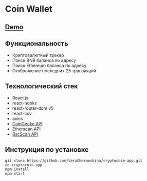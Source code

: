 # Coin Wallet

## [Demo](https://cryptocoin-app.vercel.app/)

## Функциональность
* Криптовалютный трекер
* Поиск BNB баланса по адресу
* Поиск Ethereum баланса по адресу
* Отображение последних 25 транзакций

## Технологический стек
* React.js
* react-hooks
* react-router-dom v5
* react-csv
* axios
* [CoinGecko API](https://www.coingecko.com/en/api)
* [Etherscan API](https://etherscan.io/apis)
* [BscScan API](https://bscscan.com/apis)

## Инструкция по установке
```
git clone https://github.com/VeraChernushina/cryptocoin-app.git
cd cryptocoin-app
npm install
npm start
```
